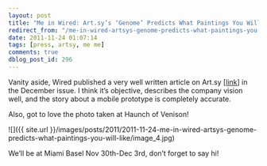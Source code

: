 ```yaml
---
layout: post
title: "Me in Wired: Art.sy’s ‘Genome’ Predicts What Paintings You Will Like"
redirect_from: "/me-in-wired-artsys-genome-predicts-what-paintings-you-will-like/"
date: 2011-11-24 01:07:14
tags: [press, artsy, me me]
comments: true
dblog_post_id: 296
---
```

Vanity aside, Wired published a very well written article on Art.sy [[link](http://www.wired.com/magazine/2011/11/mf_artsy/all/1)] in the December issue. I think it’s objective, describes the company vision well, and the story about a mobile prototype is completely accurate.

Also, got to love the photo taken at Haunch of Venison!

![]({{ site.url }}/images/posts/2011/2011-11-24-me-in-wired-artsys-genome-predicts-what-paintings-you-will-like/image_4.jpg)

We’ll be at Miami Basel Nov 30th-Dec 3rd, don’t forget to say hi!

